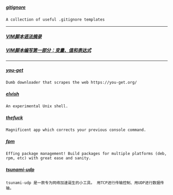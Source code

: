 
##### [gitignore](https://github.com/github/gitignore)
    A collection of useful .gitignore templates

---

##### [VIM脚本语法摘录](./vim-script-syntax.md)

##### [VIM脚本编写第一部分：变量、值和表达式](./vim-write-script-first.md)

---

##### [you-get](https://github.com/soimort/you-get)
    Dumb downloader that scrapes the web https://you-get.org/

##### [elvish](https://github.com/elves/elvish)
    An experimental Unix shell.

##### [thefuck](https://github.com/nvbn/thefuck)
    Magnificent app which corrects your previous console command.

##### [fpm](https://github.com/jordansissel/fpm)
    Effing package management! Build packages for multiple platforms (deb, rpm, etc) with great ease and sanity.

##### [tsunami-udp](https://github.com/cheetahmobile/tsunami-udp)
    tsunami-udp 是一款专为网络加速诞生的小工具。 用TCP进行传输控制、用UDP进行数据传输。
